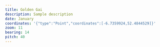 ```yaml
---
title: Golden Gai
description: Sample description
date: January
coordinates: '{"type":"Point","coordinates":[-6.7359924,52.4844529]}'
zoom: 11
bearing: 14
pitch: 40
---
```

